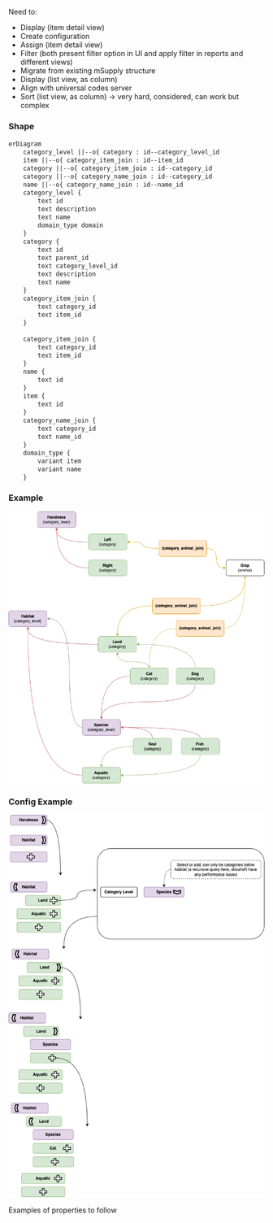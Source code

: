 Need to:

* Display (item detail view)
* Create configuration
* Assign (item detail view)
* Filter (both present filter option in UI and apply filter in reports and different views)
* Migrate from existing mSupply structure
* Display (list view, as column)
* Align with universal codes server
* Sort (list view, as column) -> very hard, considered, can work but complex

### Shape

```mermaid
erDiagram
    category_level ||--o{ category : id--category_level_id
    item ||--o{ category_item_join : id--item_id
    category ||--o{ category_item_join : id--category_id
    category ||--o{ category_name_join : id--category_id
    name ||--o{ category_name_join : id--name_id
    category_level {
        text id
        text description
        text name
        domain_type domain
    }
    category {
        text id
        text parent_id
        text category_level_id
        text description
        text name
    }
    category_item_join {
        text category_id
        text item_id
    }
    
    category_item_join {
        text category_id
        text item_id
    }
    name {
        text id
    }
    item {
        text id
    }
    category_name_join {
        text category_id
        text name_id
    }
    domain_type {
        variant item
        variant name
    }
```

### Example

![diagram](./categories%20and%20properties.drawio.png)

### Config Example

![diagram](./config.drawio.png)

Examples of properties to follow
